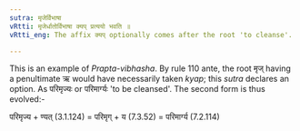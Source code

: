 ```yaml
---
sutra: मृजेर्विभाषा
vRtti: मृजेर्धातोर्विभाषा क्यप् प्रत्ययो भवति ॥
vRtti_eng: The affix क्यप् optionally comes after the root 'to cleanse'.

---
```

This is an example of _Prapta-vibhasha_. By rule 110 ante, the root मृज् having a penultimate ऋ would have necessarily taken _kyap_; this _sutra_ declares an option. As परिमृज्यः or परिमार्ग्यः 'to be cleansed'. The second form is thus evolved:-

परिमृज्य + ण्यत् (3.1.124) = परिमृग् + य (7.3.52) = परिमार्ग्य (7.2.114)